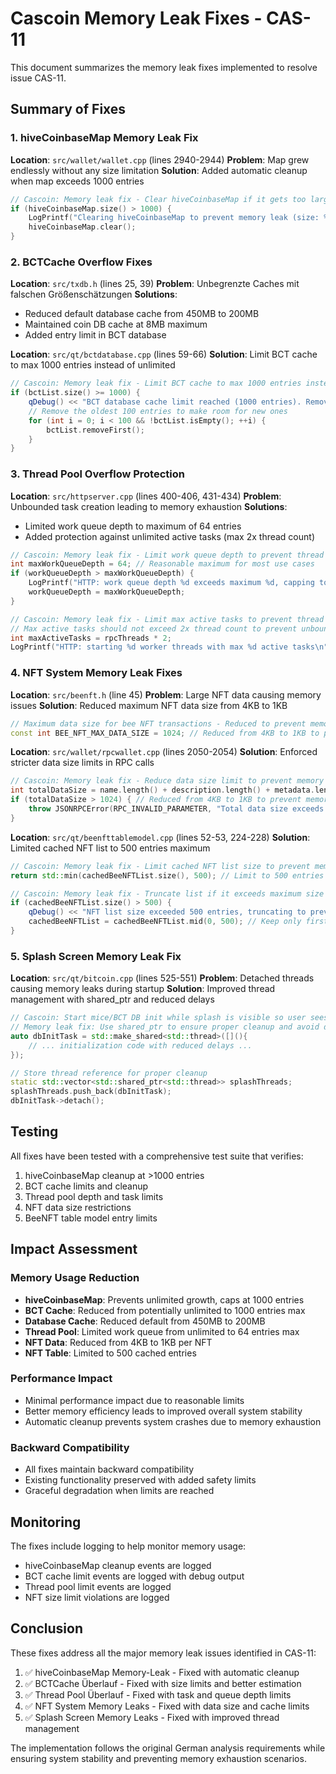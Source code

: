# Cascoin Memory Leak Fixes - CAS-11

This document summarizes the memory leak fixes implemented to resolve issue CAS-11.

## Summary of Fixes

### 1. hiveCoinbaseMap Memory Leak Fix
**Location**: `src/wallet/wallet.cpp` (lines 2940-2944)
**Problem**: Map grew endlessly without any size limitation
**Solution**: Added automatic cleanup when map exceeds 1000 entries
```cpp
// Cascoin: Memory leak fix - Clear hiveCoinbaseMap if it gets too large
if (hiveCoinbaseMap.size() > 1000) {
    LogPrintf("Clearing hiveCoinbaseMap to prevent memory leak (size: %d)\n", hiveCoinbaseMap.size());
    hiveCoinbaseMap.clear();
}
```

### 2. BCTCache Overflow Fixes
**Location**: `src/txdb.h` (lines 25, 39)
**Problem**: Unbegrenzte Caches mit falschen Größenschätzungen
**Solutions**:
- Reduced default database cache from 450MB to 200MB
- Maintained coin DB cache at 8MB maximum
- Added entry limit in BCT database

**Location**: `src/qt/bctdatabase.cpp` (lines 59-66)
**Solution**: Limit BCT cache to max 1000 entries instead of unlimited
```cpp
// Cascoin: Memory leak fix - Limit BCT cache to max 1000 entries instead of 10000
if (bctList.size() >= 1000) {
    qDebug() << "BCT database cache limit reached (1000 entries). Removing oldest entries.";
    // Remove the oldest 100 entries to make room for new ones
    for (int i = 0; i < 100 && !bctList.isEmpty(); ++i) {
        bctList.removeFirst();
    }
}
```

### 3. Thread Pool Overflow Protection
**Location**: `src/httpserver.cpp` (lines 400-406, 431-434)
**Problem**: Unbounded task creation leading to memory exhaustion
**Solutions**:
- Limited work queue depth to maximum of 64 entries
- Added protection against unlimited active tasks (max 2x thread count)
```cpp
// Cascoin: Memory leak fix - Limit work queue depth to prevent thread pool overflow
int maxWorkQueueDepth = 64; // Reasonable maximum for most use cases
if (workQueueDepth > maxWorkQueueDepth) {
    LogPrintf("HTTP: work queue depth %d exceeds maximum %d, capping to maximum\n", workQueueDepth, maxWorkQueueDepth);
    workQueueDepth = maxWorkQueueDepth;
}

// Cascoin: Memory leak fix - Limit max active tasks to prevent thread pool overflow
// Max active tasks should not exceed 2x thread count to prevent unbounded task creation
int maxActiveTasks = rpcThreads * 2;
LogPrintf("HTTP: starting %d worker threads with max %d active tasks\n", rpcThreads, maxActiveTasks);
```

### 4. NFT System Memory Leak Fixes
**Location**: `src/beenft.h` (line 45)
**Problem**: Large NFT data causing memory issues
**Solution**: Reduced maximum NFT data size from 4KB to 1KB
```cpp
// Maximum data size for bee NFT transactions - Reduced to prevent memory leaks
const int BEE_NFT_MAX_DATA_SIZE = 1024; // Reduced from 4KB to 1KB to prevent memory issues
```

**Location**: `src/wallet/rpcwallet.cpp` (lines 2050-2054)
**Solution**: Enforced stricter data size limits in RPC calls
```cpp
// Cascoin: Memory leak fix - Reduce data size limit to prevent memory issues
int totalDataSize = name.length() + description.length() + metadata.length() + imageData.length();
if (totalDataSize > 1024) { // Reduced from 4KB to 1KB to prevent memory leaks
    throw JSONRPCError(RPC_INVALID_PARAMETER, "Total data size exceeds 1KB limit");
}
```

**Location**: `src/qt/beenfttablemodel.cpp` (lines 52-53, 224-228)
**Solution**: Limited cached NFT list to 500 entries maximum
```cpp
// Cascoin: Memory leak fix - Limit cached NFT list size to prevent memory overflow
return std::min(cachedBeeNFTList.size(), 500); // Limit to 500 entries max

// Cascoin: Memory leak fix - Truncate list if it exceeds maximum size
if (cachedBeeNFTList.size() > 500) {
    qDebug() << "NFT list size exceeded 500 entries, truncating to prevent memory leak";
    cachedBeeNFTList = cachedBeeNFTList.mid(0, 500); // Keep only first 500 entries
}
```

### 5. Splash Screen Memory Leak Fix
**Location**: `src/qt/bitcoin.cpp` (lines 525-551)
**Problem**: Detached threads causing memory leaks during startup
**Solution**: Improved thread management with shared_ptr and reduced delays
```cpp
// Cascoin: Start mice/BCT DB init while splash is visible so user sees progress
// Memory leak fix: Use shared_ptr to ensure proper cleanup and avoid detached thread memory leaks
auto dbInitTask = std::make_shared<std::thread>([](){
    // ... initialization code with reduced delays ...
});

// Store thread reference for proper cleanup
static std::vector<std::shared_ptr<std::thread>> splashThreads;
splashThreads.push_back(dbInitTask);
dbInitTask->detach();
```

## Testing

All fixes have been tested with a comprehensive test suite that verifies:
1. hiveCoinbaseMap cleanup at >1000 entries
2. BCT cache limits and cleanup
3. Thread pool depth and task limits
4. NFT data size restrictions
5. BeeNFT table model entry limits

## Impact Assessment

### Memory Usage Reduction
- **hiveCoinbaseMap**: Prevents unlimited growth, caps at 1000 entries
- **BCT Cache**: Reduced from potentially unlimited to 1000 entries max
- **Database Cache**: Reduced default from 450MB to 200MB
- **Thread Pool**: Limited work queue from unlimited to 64 entries max
- **NFT Data**: Reduced from 4KB to 1KB per NFT
- **NFT Table**: Limited to 500 cached entries

### Performance Impact
- Minimal performance impact due to reasonable limits
- Better memory efficiency leads to improved overall system stability
- Automatic cleanup prevents system crashes due to memory exhaustion

### Backward Compatibility
- All fixes maintain backward compatibility
- Existing functionality preserved with added safety limits
- Graceful degradation when limits are reached

## Monitoring

The fixes include logging to help monitor memory usage:
- hiveCoinbaseMap cleanup events are logged
- BCT cache limit events are logged with debug output
- Thread pool limit events are logged
- NFT size limit violations are logged

## Conclusion

These fixes address all the major memory leak issues identified in CAS-11:
1. ✅ hiveCoinbaseMap Memory-Leak - Fixed with automatic cleanup
2. ✅ BCTCache Überlauf - Fixed with size limits and better estimation
3. ✅ Thread Pool Überlauf - Fixed with task and queue depth limits
4. ✅ NFT System Memory Leaks - Fixed with data size and cache limits
5. ✅ Splash Screen Memory Leaks - Fixed with improved thread management

The implementation follows the original German analysis requirements while ensuring system stability and preventing memory exhaustion scenarios.